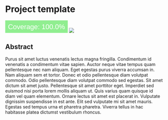 # Project template 

[<img src="coverage-badge.svg">](https://github.com/intsystems/ProjectTemplate/tree/master)
[<img src="https://img.shields.io/badge/github%20pages-121013?style=for-the-badge&logo=github&logoColor=white">](https://intsystems.github.io/ProjectTemplate)




## Abstract

Purus sit amet luctus venenatis lectus magna fringilla. Condimentum id venenatis a condimentum vitae sapien. Auctor neque vitae tempus quam pellentesque nec nam aliquam. Eget egestas purus viverra accumsan in. Nam aliquam sem et tortor. Donec et odio pellentesque diam volutpat commodo. Odio pellentesque diam volutpat commodo sed egestas. Sit amet dictum sit amet justo. Pellentesque sit amet porttitor eget. Imperdiet sed euismod nisi porta lorem mollis aliquam ut. Quis varius quam quisque id diam vel quam elementum. Ornare lectus sit amet est placerat in. Vulputate dignissim suspendisse in est ante. Elit sed vulputate mi sit amet mauris. Egestas sed tempus urna et pharetra pharetra. Viverra tellus in hac habitasse platea dictumst vestibulum rhoncus.



